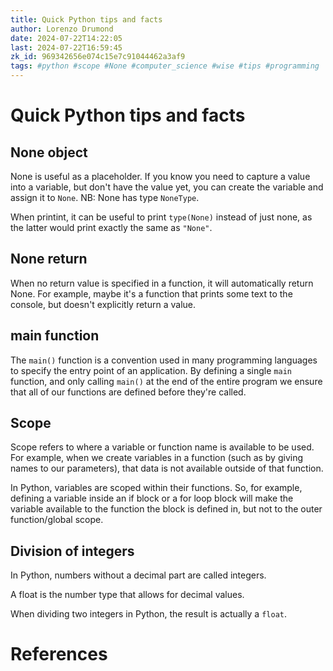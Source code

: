 ```yaml
---
title: Quick Python tips and facts
author: Lorenzo Drumond
date: 2024-07-22T14:22:05
last: 2024-07-22T16:59:45
zk_id: 969342656e074c15e7c91044462a3af9
tags: #python #scope #None #computer_science #wise #tips #programming
---
```



# Quick Python tips and facts

## None object

None is useful as a placeholder. If you know you need to capture a value into a variable, but don't have the value yet, you can create the variable and assign it to `None`. NB: None has type `NoneType`.

When printint, it can be useful to print `type(None)` instead of just none, as the latter would print exactly the same as `"None"`.

## None return

When no return value is specified in a function, it will automatically return None. For example, maybe it's a function that prints some text to the console, but doesn't explicitly return a value.

## main function

The `main()` function is a convention used in many programming languages to specify the entry point of an application. By defining a single `main` function, and only calling `main()` at the end of the entire program we ensure that all of our functions are defined before they're called.

## Scope

Scope refers to where a variable or function name is available to be used. For example, when we create variables in a function (such as by giving names to our parameters), that data is not available outside of that function.

In Python, variables are scoped within their functions. So, for example, defining a variable inside an if block or a for loop block will make the variable available to the function the block is defined in, but not to the outer function/global scope.

## Division of integers

In Python, numbers without a decimal part are called integers.

A float is the number type that allows for decimal values.

When dividing two integers in Python, the result is actually a `float`.

# References
